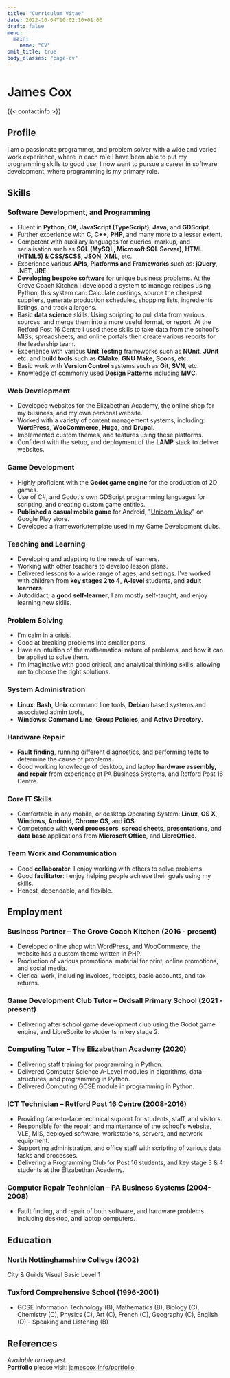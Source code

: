 ```yaml
---
title: "Curriculum Vitae"
date: 2022-10-04T10:02:10+01:00
draft: false
menu:
  main:
    name: "CV"
omit_title: true
body_classes: "page-cv"
---
```


<div class="cv-header">
<h1 class="black">James Cox</h1>

{{< contactinfo >}}
</div>

Profile
-------
I am a passionate programmer, and problem solver with a wide and varied work experience, where in each role I have been able to put my programming skills to good use.  I now want to pursue a career in software development, where programming is my primary role.  

Skills
------
### Software Development, and Programming
 *  Fluent in **Python**, **C#**, **JavaScript (TypeScript)**, **Java**, and **GDScript**.
 *  Further experience with **C**, **C++**, **PHP**, and many more to a lesser extent. 
 *  Competent with auxiliary languages for queries, markup, and serialisation such as **SQL (MySQL, Microsoft SQL Server)**, **HTML (HTML5) & CSS/SCSS**, **JSON**, **XML**, etc.
 *  Experience various **APIs**, **Platforms and Frameworks** such as: **jQuery**, **.NET**, **JRE**.
 *  **Developing bespoke software** for unique business problems.  At the Grove Coach Kitchen I developed a system to manage recipes using Python, this system can:  Calculate costings, source the cheapest suppliers, generate production schedules, shopping lists, ingredients listings, and track allergens.
 *  Basic **data science** skills.  Using scripting to pull data from various sources, and merge them into a more useful format, or report.  At the Retford Post 16 Centre I used these skills to take data from the school's MISs, spreadsheets, and online portals then create various reports for the leadership team.
 *  Experience with various **Unit Testing** frameworks such as **NUnit**, **JUnit** etc. and **build tools** such as **CMake**, **GNU Make**, **Scons**, etc..
 *  Basic work with **Version Control** systems such as **Git**, **SVN**, etc.
 *  Knowledge of commonly used **Design Patterns** including **MVC**.

### Web Development
 *  Developed websites for the Elizabethan Academy, the online shop for my business, and my own personal website.
 *  Worked with a variety of content management systems, including:  **WordPress**, **WooCommerce**, **Hugo**, and **Drupal**.
 *  Implemented custom themes, and features using these platforms.
 *  Confident with the setup, and deployment of the **LAMP** stack to deliver websites.

### Game Development
 *  Highly proficient with the **Godot game engine** for the production of 2D games.
 *  Use of C#, and Godot's own GDScript programming languages for scripting, and creating custom game entities.
 *  **Published a casual mobile game** for Android, "[Unicorn Valley](https://play.google.com/store/apps/details?id=org.bimblewizard.unicornvalley)" on Google Play store.
 *  Developed a framework/template used in my Game Development clubs.

### Teaching and Learning
 *  Developing and adapting to the needs of learners.
 *  Working with other teachers to develop lesson plans.
 *  Delivered lessons to a wide range of ages, and settings.  I've worked with children from **key stages 2 to 4**, **A-level** students, and **adult learners**.
 *  Autodidact, a **good self-learner**, I am mostly self-taught, and enjoy learning new skills.

### Problem Solving
 *  I'm calm in a crisis.
 *  Good at breaking problems into smaller parts.
 *  Have an intuition of the mathematical nature of problems, and how it can be applied to solve them.
 *  I'm imaginative with good critical, and analytical thinking skills, allowing me to choose the right solutions.

<h3 style="page-break-before: always">System Administration</h3>

 *  **Linux**:  **Bash**, **Unix** command line tools, **Debian** based systems and associated admin tools, 
 *  **Windows**:  **Command Line**, **Group Policies**, and **Active Directory**.

### Hardware Repair
 *  **Fault finding**, running different diagnostics, and performing tests to determine the cause of problems.
 *  Good working knowledge of desktop, and laptop **hardware assembly, and repair** from experience at PA Business Systems, and Retford Post 16 Centre.

### Core IT Skills
 *  Comfortable in any mobile, or desktop Operating System:  **Linux**, **OS X**, **Windows**, **Android**, **Chrome OS**, and **iOS**.
 *  Competence with **word processors**, **spread sheets**, **presentations**, and **data base** applications from **Microsoft Office**, and **LibreOffice**.

### Team Work and Communication
 *  Good **collaborator**:  I enjoy working with others to solve problems.
 *  Good **facilitator**:  I enjoy helping people achieve their goals using my skills.
 *  Honest, dependable, and flexible.

Employment
----------
### Business Partner – The Grove Coach Kitchen (2016 - present)
 *  Developed online shop with WordPress, and WooCommerce, the website has a custom theme written in PHP.
 *  Production of various promotional material for print, online promotions, and social media.
 *  Clerical work, including invoices, receipts, basic accounts, and tax returns.

### Game Development Club Tutor – Ordsall Primary School (2021 - present)
 *  Delivering after school game development club using the Godot game engine, and LibreSprite to students in key stage 2.

### Computing Tutor – The Elizabethan Academy (2020)
 *  Delivering staff training for programming in Python.
 *  Delivered Computer Science A-Level modules in algorithms, data-structures, and programming in Python.
 *  Delivered Computing GCSE module in programming in Python.

### ICT Technician – Retford Post 16 Centre (2008-2016)
 *  Providing face-to-face technical support for students, staff, and visitors.
 *  Responsible for the repair, and maintenance of the school's website, VLE, MIS, deployed software, workstations, servers, and network equipment.
 *  Supporting administration, and office staff with scripting of various data tasks and processes.
 *  Delivering a Programming Club for Post 16 students, and key stage 3 & 4 students at the Elizabethan Academy.

### Computer Repair Technician – PA Business Systems (2004-2008)
 *  Fault finding, and repair of both software, and hardware problems including desktop, and laptop computers.

Education
---------
### North Nottinghamshire College (2002)
City & Guilds Visual Basic Level 1


### Tuxford Comprehensive School (1996-2001)
 *  GCSE Information Technology (B), Mathematics (B), Biology (C), Chemistry (C), Physics (C), Art (C), French (C), Geography (C), English (D) - Speaking and Listening (B)

References
----------
*Available on request.*\
**Portfolio** please visit:  [jamescox.info/portfolio](/portfolio)
